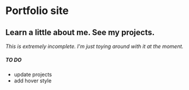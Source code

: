 # Portfolio site

## Learn a little about me.  See my projects.

_This is extremely incomplete.  I'm just toying around with it at the moment._

##### TO DO
- update projects
- add hover style